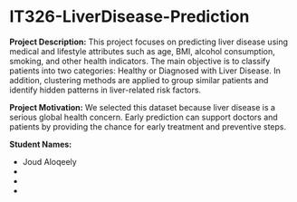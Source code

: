 # IT326-LiverDisease-Prediction

**Project Description:**
This project focuses on predicting liver disease using medical and lifestyle attributes such as age, BMI, alcohol consumption, smoking, and other health indicators.
The main objective is to classify patients into two categories: Healthy or Diagnosed with Liver Disease. In addition, clustering methods are applied to group similar patients and identify hidden patterns in liver-related risk factors.

**Project Motivation:**
We selected this dataset because liver disease is a serious global health concern. Early prediction can support doctors and patients by providing the chance for early treatment and preventive steps.

**Student Names:**
- Joud Aloqeely
-
-
-
